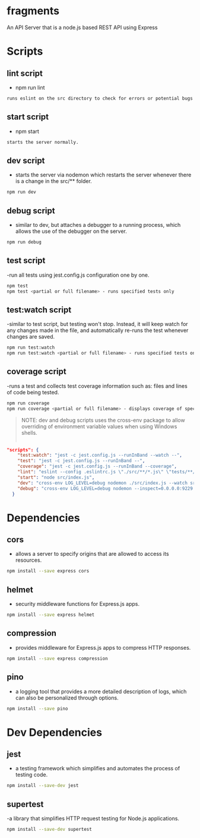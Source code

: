 # fragments

An API Server that is a node.js based REST API using Express

# Scripts

## lint script

- npm run lint

```sh
runs eslint on the src directory to check for errors or potential bugs in codes.
```

## start script

- npm start<br>
```sh
starts the server normally.
```

## dev script

- starts the server via nodemon which restarts the server whenever there is a change in the src/** folder.<br>
```sh
npm run dev
```

## debug script

- similar to dev, but attaches a debugger to a running process, which allows the use of the debugger on the server.<br>
```sh
npm run debug
```

## test script

-run all tests using jest.config.js configuration one by one. 
```sh
npm test
npm test <partial or full filename> - runs specified tests only
```

## test:watch script

-similar to test script, but testing won't stop. Instead, it will keep watch for any changes made in the file, and automatically re-runs the test whenever changes are saved.
```sh
npm run test:watch
npm run test:watch <partial or full filename> - runs specified tests only
```

## coverage script

-runs a test and collects test coverage information such as: files and lines of code being tested.
```sh
npm run coverage
npm run coverage <partial or full filename> - displays coverage of specified tests only
```

> NOTE: dev and debug scripts uses the cross-env package to allow overriding of environment variable values when using Windows shells.<br><br>
```json
"scripts": {
    "test:watch": "jest -c jest.config.js --runInBand --watch --",
    "test": "jest -c jest.config.js --runInBand --",
    "coverage": "jest -c jest.config.js --runInBand --coverage",
    "lint": "eslint --config .eslintrc.js \"./src/**/*.js\" \"tests/**/*.js\"",
    "start": "node src/index.js",
    "dev": "cross-env LOG_LEVEL=debug nodemon ./src/index.js --watch src",
    "debug": "cross-env LOG_LEVEL=debug nodemon --inspect=0.0.0.0:9229 ./src/index.js --watch src"
  }
```
# Dependencies
## cors
- allows a server to specify origins that are allowed to access its resources.<br>
```sh
npm install --save express cors
```

## helmet
- security middleware functions for Express.js apps.<br>
```sh
npm install --save express helmet
```

## compression
- provides middleware for Express.js apps to compress HTTP responses.<br>
```sh
npm install --save express compression
```

## pino
- a logging tool that provides a more detailed description of logs, which can also be personalized through options.<br>
```sh
npm install --save pino
```

# Dev Dependencies

## jest
- a testing framework which simplifies and automates the process of testing code.
```sh
npm install --save-dev jest
```

## supertest
-a library that simplifies HTTP request testing for Node.js applications.
```sh
npm install --save-dev supertest
```
